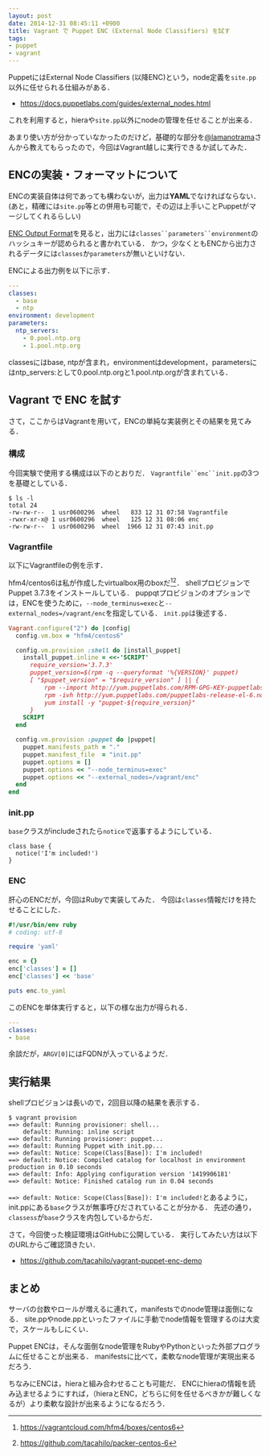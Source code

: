 ```yaml
---
layout: post
date: 2014-12-31 08:45:11 +0900
title: Vagrant で Puppet ENC (External Node Classifiers) を試す
tags:
- puppet
- vagrant
---
```

PuppetにはExternal Node Classifiers (以降ENC)という，node定義を`site.pp`以外に任せられる仕組みがある．

- https://docs.puppetlabs.com/guides/external_nodes.html

これを利用すると，hieraや`site.pp`以外にnodeの管理を任せることが出来る．

あまり使い方が分かっていなかったのだけど，基礎的な部分を[@lamanotrama](https://twitter.com/lamanotrama)さんから教えてもらったので，今回はVagrant越しに実行できるか試してみた．

## ENCの実装・フォーマットについて

ENCの実装自体は何であっても構わないが，出力は**YAML**でなければならない．
(あと，精確には`site.pp`等との併用も可能で，その辺は上手いことPuppetがマージしてくれるらしい)

[ENC Output Format](https://docs.puppetlabs.com/guides/external_nodes.html#enc-output-format)を見ると，出力には`classes``parameters``environment`のハッシュキーが認められると書かれている．
かつ，少なくともENCから出力されるデータには`classes`か`parameters`が無いといけない．

ENCによる出力例を以下に示す．

```yaml
--- 
classes:
  - base
  - ntp
environment: development
parameters:
  ntp_servers:
    - 0.pool.ntp.org
    - 1.pool.ntp.org
```

classesにはbase, ntpが含まれ，environmentはdevelopment，parametersにはntp_servers:として0.pool.ntp.orgと1.pool.ntp.orgが含まれている．

## Vagrant で ENC を試す

さて，ここからはVagrantを用いて，ENCの単純な実装例とその結果を見てみる．

### 構成

今回実験で使用する構成は以下のとおりだ．
`Vagrantfile``enc``init.pp`の3つを基礎としている．

```
$ ls -l
total 24
-rw-rw-r--  1 usr0600296  wheel   833 12 31 07:58 Vagrantfile
-rwxr-xr-x@ 1 usr0600296  wheel   125 12 31 08:06 enc
-rw-rw-r--  1 usr0600296  wheel  1966 12 31 07:43 init.pp
```

### Vagrantfile

以下にVagrantfileの例を示す．

hfm4/centos6は私が作成したvirtualbox用のboxだ[^1][^2]．
shellプロビジョンでPuppet 3.7.3をインストールしている．
puppqtプロビジョンのオプションでは，ENCを使うために，`--node_terminus=exec`と`--external_nodes=/vagrant/enc`を指定している．
`init.pp`は後述する．

```ruby
Vagrant.configure("2") do |config|
  config.vm.box = "hfm4/centos6"

  config.vm.provision :shell do |install_puppet|
    install_puppet.inline = <<-'SCRIPT'
      require_version='3.7.3'
      puppet_version=$(rpm -q --queryformat '%{VERSION}' puppet)
      [ "$puppet_version" = "$require_version" ] || {
          rpm --import http://yum.puppetlabs.com/RPM-GPG-KEY-puppetlabs
          rpm -ivh http://yum.puppetlabs.com/puppetlabs-release-el-6.noarch.rpm
          yum install -y "puppet-${require_version}"
      }
    SCRIPT
  end

  config.vm.provision :puppet do |puppet|
    puppet.manifests_path = "."
    puppet.manifest_file  = "init.pp"
    puppet.options = []
    puppet.options << "--node_terminus=exec"
    puppet.options << "--external_nodes=/vagrant/enc"
  end
end
```

### init.pp

`base`クラスがincludeされたら`notice`で返事するようにしている．

```puppet
class base {
  notice('I'm included!')
}
```

### ENC

肝心のENCだが，今回はRubyで実装してみた．
今回は`classes`情報だけを持たせることにした．

```ruby
#!/usr/bin/env ruby
# coding: utf-8

require 'yaml'

enc = {}
enc['classes'] = []
enc['classes'] << 'base'

puts enc.to_yaml
```

このENCを単体実行すると，以下の様な出力が得られる．

```yaml
--- 
classes:
- base
```

余談だが，`ARGV[0]`にはFQDNが入っているようだ．

## 実行結果

shellプロビジョンは長いので，2回目以降の結果を表示する．

```
$ vagrant provision
==> default: Running provisioner: shell...
    default: Running: inline script
==> default: Running provisioner: puppet...
==> default: Running Puppet with init.pp...
==> default: Notice: Scope(Class[Base]): I'm included!
==> default: Notice: Compiled catalog for localhost in environment production in 0.10 seconds
==> default: Info: Applying configuration version '1419906181'
==> default: Notice: Finished catalog run in 0.04 seconds
```

`==> default: Notice: Scope(Class[Base]): I'm included!`とあるように，init.ppにある`base`クラスが無事呼びだされていることが分かる．
先述の通り，`classess`が`base`クラスを内包しているからだ．

さて，今回使った検証環境はGitHubに公開している．
実行してみたい方は以下のURLからご確認頂きたい．

- https://github.com/tacahilo/vagrant-puppet-enc-demo

## まとめ

サーバの台数やロールが増えるに連れて，manifestsでのnode管理は面倒になる．
site.ppやnode.ppといったファイルに手動でnode情報を管理するのは大変で，スケールもしにくい．

Puppet ENCは，そんな面倒なnode管理をRubyやPythonといった外部プログラムに任せることが出来る．
manifestsに比べて，柔軟なnode管理が実現出来るだろう．

ちなみにENCは，hieraと組み合わせることも可能だ．
ENCにhieraの情報を読み込ませるようにすれば，（hieraとENC，どちらに何を任せるべきかが難しくなるが）より柔軟な設計が出来るようになるだろう．

[^1]: https://vagrantcloud.com/hfm4/boxes/centos6
[^2]: https://github.com/tacahilo/packer-centos-6
